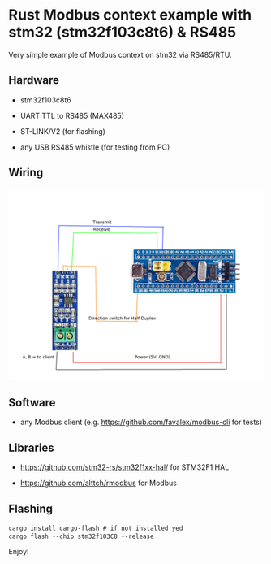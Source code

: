 # Rust Modbus context example with stm32 (stm32f103c8t6) &amp; RS485

Very simple example of Modbus context on stm32 via RS485/RTU.

## Hardware

* stm32f103c8t6

* UART TTL to RS485 (MAX485)

* ST-LINK/V2 (for flashing)

* any USB RS485 whistle (for testing from PC)

## Wiring

![Connection scheme](scheme.png?raw=true "Connection scheme")

## Software

* any Modbus client (e.g. https://github.com/favalex/modbus-cli for tests)

## Libraries

* https://github.com/stm32-rs/stm32f1xx-hal/ for STM32F1 HAL

* https://github.com/alttch/rmodbus for Modbus

## Flashing

```shell
cargo install cargo-flash # if not installed yed
cargo flash --chip stm32f103C8 --release
```

Enjoy!
